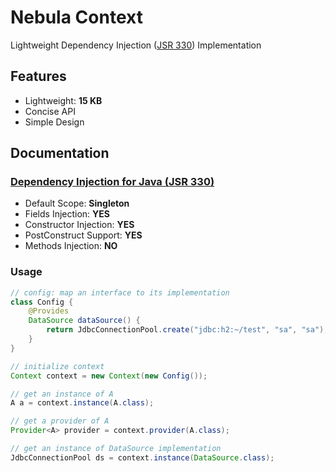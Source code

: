 Nebula Context
==============

Lightweight Dependency Injection ([JSR 330](https://www.jcp.org/en/jsr/detail?id=330)) Implementation


Features
--------

* Lightweight: **15 KB**
* Concise API
* Simple Design


Documentation
-------------

### [Dependency Injection for Java (JSR 330)](https://javaee.github.io/javaee-spec/javadocs/javax/inject/package-summary.html)
* Default Scope: **Singleton**
* Fields Injection: **YES**
* Constructor Injection: **YES**
* PostConstruct Support: **YES**
* Methods Injection: **NO**

### Usage
```java
// config: map an interface to its implementation
class Config {
	@Provides
	DataSource dataSource() {
		return JdbcConnectionPool.create("jdbc:h2:~/test", "sa", "sa");
	}
}

// initialize context
Context context = new Context(new Config());

// get an instance of A
A a = context.instance(A.class);

// get a provider of A
Provider<A> provider = context.provider(A.class);

// get an instance of DataSource implementation
JdbcConnectionPool ds = context.instance(DataSource.class);
```
